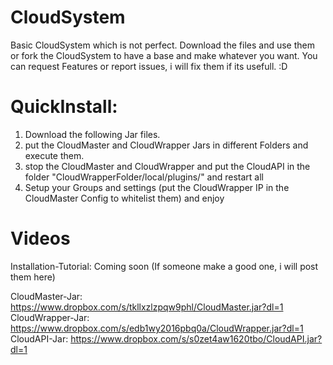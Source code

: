 # CloudSystem
Basic CloudSystem which is not perfect.
Download the files and use them or fork the CloudSystem to have a base and make whatever you want.
You can request Features or report issues, i will fix them if its usefull. :D

# QuickInstall:
1. Download the following Jar files.
2. put the CloudMaster and CloudWrapper Jars in different Folders and execute them.
3. stop the CloudMaster and CloudWrapper and put the CloudAPI in the folder "CloudWrapperFolder/local/plugins/" and restart all
4. Setup your Groups and settings (put the CloudWrapper IP in the CloudMaster Config to whitelist them) and enjoy

# Videos
Installation-Tutorial: Coming soon (If someone make a good one, i will post them here)

CloudMaster-Jar: https://www.dropbox.com/s/tkllxzlzpqw9phl/CloudMaster.jar?dl=1
CloudWrapper-Jar: https://www.dropbox.com/s/edb1wy2016pbq0a/CloudWrapper.jar?dl=1
CloudAPI-Jar: https://www.dropbox.com/s/s0zet4aw1620tbo/CloudAPI.jar?dl=1
